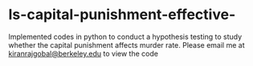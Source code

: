 # Is-capital-punishment-effective-
Implemented codes in python to conduct a hypothesis testing to study whether the capital punishment affects murder rate.
Please email me at kiranrajgobal@berkeley.edu to view the code
